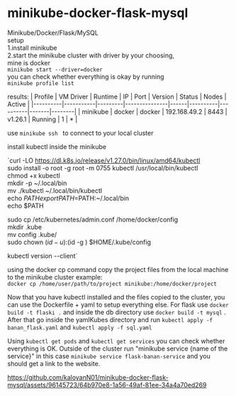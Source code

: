 # minikube-docker-flask-mysql

Minikube/Docker/Flask/MySQL  
setup  
1.install minikube  
2.start the minikube cluster with driver by your choosing,  
mine is docker  
`minikube start --driver=docker`  
you can check whether everything is okay by running   
`minikube profile list `

results:
| Profile  | VM Driver | Runtime | IP            | Port | Version  | Status   | Nodes | Active |
|----------|-----------|---------|---------------|------|----------|----------|-------|--------|
| minikube | docker    | docker  | 192.168.49.2  | 8443 | v1.26.1  | Running  | 1     | *      |


use `minikube ssh ` to connect to your local cluster  

install kubectl inside the minikube

`curl -LO https://dl.k8s.io/release/v1.27.0/bin/linux/amd64/kubectl  
sudo install -o root -g root -m 0755 kubectl /usr/local/bin/kubectl  
chmod +x kubectl  
mkdir -p ~/.local/bin  
mv ./kubectl ~/.local/bin/kubectl  
echo $PATH  
export PATH=$PATH:\~/.local/bin  
echo $PATH  

sudo cp /etc/kubernetes/admin.conf /home/docker/config  
mkdir .kube  
mv config .kube/  
sudo chown $(id -u):$(id -g ) $HOME/.kube/config  

kubectl version --client`  

using the docker cp command copy the project files from the local machine to the minikube cluster
example:  
`docker cp /home/user/path/to/project
minikube:/home/docker/project`

Now that you have kubectl installed and the files copied to the cluster, you can use the Dockerfile + yaml to setup everything else.
For flask use `docker build -t flaski .` and inside the db directory use `docker build -t mysql` .
After that go inside the yamlKubes directory and run `kubectl apply -f banan_flask.yaml` and ` kubectl apply -f sql.yaml `

Using `kubectl get pods` and `kubectl get services` you can check whether everything is OK.
Outside of the cluster run "minikube service {name of the service}" in this case `minikube service flask-banan-service`
and you should get a link to the website.

https://github.com/kaloyanN01/minikube-docker-flask-mysql/assets/96145723/64b970e8-1a56-49af-81ee-34a4a70ed269

